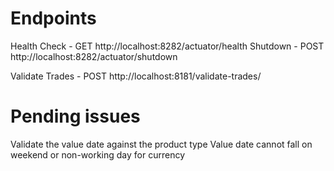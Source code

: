 # Endpoints
Health Check - GET http://localhost:8282/actuator/health
Shutdown - POST http://localhost:8282/actuator/shutdown

Validate Trades - POST http://localhost:8181/validate-trades/

# Pending issues
Validate the value date against the product type
Value date cannot fall on weekend or non-working day for currency
